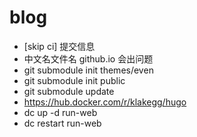 # blog

- [skip ci] 提交信息
- 中文名文件名 github.io 会出问题
- git submodule init themes/even
- git submodule init public
- git submodule update
- https://hub.docker.com/r/klakegg/hugo
- dc up -d run-web
- dc restart run-web

